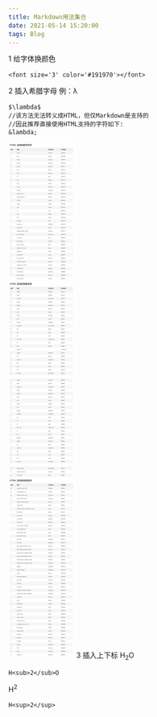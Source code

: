```yaml
---
title: Markdown用法集合
date: 2021-05-14 15:20:00
tags: Blog
---
```

1 给字体换颜色
```
<font size='3' color='#191970'></font>
```
2 插入希腊字母
例：&lambda;
```
$\lambda$ 
//该方法无法转义成HTML，但仅Markdown是支持的
//因此推荐直接使用HTML支持的字符如下:
&lambda;
```
![Markdown字符]( ./MarkdownUsage/Markdown.png )
3 插入上下标
H<sub>2</sub>O
```
H<sub>2</sub>O
```
H<sup>2</sup>
```
H<sup>2</sup>
```